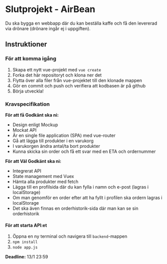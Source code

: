 # Slutprojekt - AirBean

Du ska bygga en webbapp där du kan beställa kaffe och få den levererad via drönare (drönare ingår ej i uppgiften).

## Instruktioner

### För att komma igång

1. Skapa ett nytt vue-projekt med `vue create`
2. Forka det här repositoryt och klona ner det
3. Flytta över alla filer från vue-projektet till den klonade mappen
4. Gör en commit och push och verifiera att kodbasen är på github
5. Börja utveckla!


### Kravspecifikation

**För att få Godkänt ska ni:**
* Design enligt Mockup
* Mockat API
* Är en single file application (SPA) med vue-router
* Gå att lägga till produkter i en varukorg
* I varukorgen ändra antal/ta bort produkter
* Kunna skicka sin order och få ett svar med en ETA och ordernummer


**För att Väl Godkänt ska ni:**
* Integrerat API
* State management med Vuex
* Hämta alla produkter med fetch
* Lägga till en profilsida där du kan fylla i namn och e-post (lagras i localStorage)
* Om man genomför en order efter att ha fyllt i profilen ska ordern lagras i localStorage
* Det ska även finnas en orderhistorik-sida där man kan se sin orderhistorik


#### För att starta API:et
1. Öppna en ny terminal och navigera till `backend`-mappen
2. `npm install`
3. `node app.js`
 

**Deadline:** 13/1 23:59
